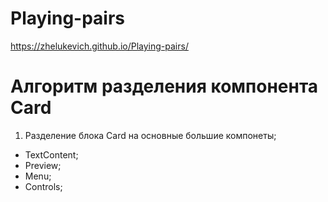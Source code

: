 # Playing-pairs
 https://zhelukevich.github.io/Playing-pairs/


# Aлгоритм разделения компонента Card

1. Разделение блока Card на основные большие компонеты;
- TextContent;
- Preview;
- Menu;
- Controls;

